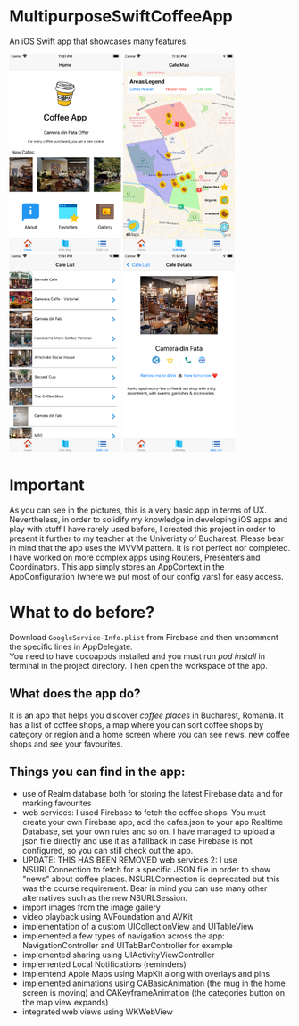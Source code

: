 # MultipurposeSwiftCoffeeApp
An iOS Swift app that showcases many features. 

<img width="200" alt="Screenshot 2024-05-28 at 13 11 34" src="images/1.png">
<img width="200" alt="Screenshot 2024-05-28 at 13 11 34" src="images/2.png">
<img width="200" alt="Screenshot 2024-05-28 at 13 11 34" src="images/3.png">
<img width="200" alt="Screenshot 2024-05-28 at 13 11 34" src="images/4.png">

# Important  
As you can see in the pictures, this is a very basic app in terms of UX. Nevertheless, in order to solidify my knowledge in developing iOS apps and play with stuff I have rarely used before, I created this project in order to present it further to my teacher at the Univeristy of Bucharest. Please bear in mind that the app uses the MVVM pattern. It is not perfect nor completed. I have worked on more complex apps using Routers, Presenters and Coordinators. This app simply stores an AppContext in the AppConfiguration (where we put most of our config vars) for easy access.

# What to do before?

Download `GoogleService-Info.plist` from Firebase and then uncomment the specific lines in AppDelegate.  
You need to have cocoapods installed and you must run *pod install* in terminal in the project directory. Then open the workspace of the app.  

## What does the app do?

It is an app that helps you discover *coffee places* in Bucharest, Romania. It has a list of coffee shops, a map where you can sort coffee shops by category or region and a home screen where you can see news, new coffee shops and see your favourites. 

## Things you can find in the app:

* use of Realm database both for storing the latest Firebase data and for marking favourites
* web services: I used Firebase to fetch the coffee shops. You must create your own Firebase app, add the cafes.json to your app Realtime Database, set your own rules and so on. I have managed to upload a json file directly and use it as a fallback in case Firebase is not configured, so you can still check out the app. 
* UPDATE: THIS HAS BEEN REMOVED web services 2: I use NSURLConnection to fetch for a specific JSON file in order to show "news" about coffee places. NSURLConnection is deprecated but this was the course requirement. Bear in mind you can use many other alternatives such as the new NSURLSession.
* import images from the image gallery
* video playback using AVFoundation and AVKit
* implementation of a custom UICollectionView and UITableView
* implemented a few types of navigation across the app: NavigationController and UITabBarController for example
* implemented sharing using UIActivityViewController
* implemented Local Notifications (reminders)
* implemtend Apple Maps using MapKit along with overlays and pins
* implemented animations using CABasicAnimation (the mug in the home screen is moving) and CAKeyframeAnimation (the categories button on the map view expands)
* integrated web views using WKWebView
